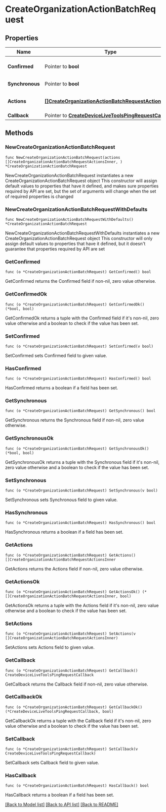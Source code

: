 # CreateOrganizationActionBatchRequest

## Properties

Name | Type | Description | Notes
------------ | ------------- | ------------- | -------------
**Confirmed** | Pointer to **bool** | Set to true for immediate execution. Set to false if the action should be previewed before executing. This property cannot be unset once it is true. Defaults to false. | [optional] 
**Synchronous** | Pointer to **bool** | Set to true to force the batch to run synchronous. There can be at most 20 actions in synchronous batch. Defaults to false. | [optional] 
**Actions** | [**[]CreateOrganizationActionBatchRequestActionsInner**](CreateOrganizationActionBatchRequestActionsInner.md) | A set of changes to make as part of this action (&lt;a href&#x3D;&#39;https://developer.cisco.com/meraki/api/#/rest/guides/action-batches/&#39;&gt;more details&lt;/a&gt;) | 
**Callback** | Pointer to [**CreateDeviceLiveToolsPingRequestCallback**](CreateDeviceLiveToolsPingRequestCallback.md) |  | [optional] 

## Methods

### NewCreateOrganizationActionBatchRequest

`func NewCreateOrganizationActionBatchRequest(actions []CreateOrganizationActionBatchRequestActionsInner, ) *CreateOrganizationActionBatchRequest`

NewCreateOrganizationActionBatchRequest instantiates a new CreateOrganizationActionBatchRequest object
This constructor will assign default values to properties that have it defined,
and makes sure properties required by API are set, but the set of arguments
will change when the set of required properties is changed

### NewCreateOrganizationActionBatchRequestWithDefaults

`func NewCreateOrganizationActionBatchRequestWithDefaults() *CreateOrganizationActionBatchRequest`

NewCreateOrganizationActionBatchRequestWithDefaults instantiates a new CreateOrganizationActionBatchRequest object
This constructor will only assign default values to properties that have it defined,
but it doesn't guarantee that properties required by API are set

### GetConfirmed

`func (o *CreateOrganizationActionBatchRequest) GetConfirmed() bool`

GetConfirmed returns the Confirmed field if non-nil, zero value otherwise.

### GetConfirmedOk

`func (o *CreateOrganizationActionBatchRequest) GetConfirmedOk() (*bool, bool)`

GetConfirmedOk returns a tuple with the Confirmed field if it's non-nil, zero value otherwise
and a boolean to check if the value has been set.

### SetConfirmed

`func (o *CreateOrganizationActionBatchRequest) SetConfirmed(v bool)`

SetConfirmed sets Confirmed field to given value.

### HasConfirmed

`func (o *CreateOrganizationActionBatchRequest) HasConfirmed() bool`

HasConfirmed returns a boolean if a field has been set.

### GetSynchronous

`func (o *CreateOrganizationActionBatchRequest) GetSynchronous() bool`

GetSynchronous returns the Synchronous field if non-nil, zero value otherwise.

### GetSynchronousOk

`func (o *CreateOrganizationActionBatchRequest) GetSynchronousOk() (*bool, bool)`

GetSynchronousOk returns a tuple with the Synchronous field if it's non-nil, zero value otherwise
and a boolean to check if the value has been set.

### SetSynchronous

`func (o *CreateOrganizationActionBatchRequest) SetSynchronous(v bool)`

SetSynchronous sets Synchronous field to given value.

### HasSynchronous

`func (o *CreateOrganizationActionBatchRequest) HasSynchronous() bool`

HasSynchronous returns a boolean if a field has been set.

### GetActions

`func (o *CreateOrganizationActionBatchRequest) GetActions() []CreateOrganizationActionBatchRequestActionsInner`

GetActions returns the Actions field if non-nil, zero value otherwise.

### GetActionsOk

`func (o *CreateOrganizationActionBatchRequest) GetActionsOk() (*[]CreateOrganizationActionBatchRequestActionsInner, bool)`

GetActionsOk returns a tuple with the Actions field if it's non-nil, zero value otherwise
and a boolean to check if the value has been set.

### SetActions

`func (o *CreateOrganizationActionBatchRequest) SetActions(v []CreateOrganizationActionBatchRequestActionsInner)`

SetActions sets Actions field to given value.


### GetCallback

`func (o *CreateOrganizationActionBatchRequest) GetCallback() CreateDeviceLiveToolsPingRequestCallback`

GetCallback returns the Callback field if non-nil, zero value otherwise.

### GetCallbackOk

`func (o *CreateOrganizationActionBatchRequest) GetCallbackOk() (*CreateDeviceLiveToolsPingRequestCallback, bool)`

GetCallbackOk returns a tuple with the Callback field if it's non-nil, zero value otherwise
and a boolean to check if the value has been set.

### SetCallback

`func (o *CreateOrganizationActionBatchRequest) SetCallback(v CreateDeviceLiveToolsPingRequestCallback)`

SetCallback sets Callback field to given value.

### HasCallback

`func (o *CreateOrganizationActionBatchRequest) HasCallback() bool`

HasCallback returns a boolean if a field has been set.


[[Back to Model list]](../README.md#documentation-for-models) [[Back to API list]](../README.md#documentation-for-api-endpoints) [[Back to README]](../README.md)


